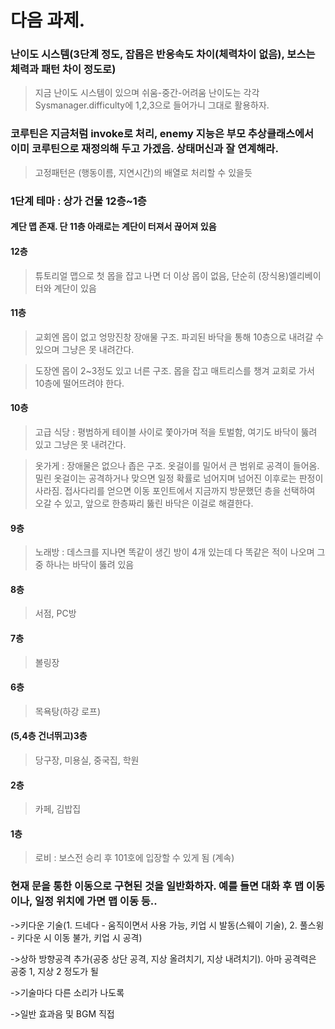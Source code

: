 # 다음 과제.

### 난이도 시스템(3단계 정도, 잡몹은 반응속도 차이(체력차이 없음), 보스는 체력과 패턴 차이 정도로)
>지금 난이도 시스템이 있으며 쉬움-중간-어려움 난이도는 각각 Sysmanager.difficulty에 1,2,3으로 들어가니 그대로 활용하자.

### 코루틴은 지금처럼 invoke로 처리, enemy 지능은 부모 추상클래스에서 이미 코루틴으로 재정의해 두고 가겠음. 상태머신과 잘 연계해라.
>고정패턴은 (행동이름, 지연시간)의 배열로 처리할 수 있을듯

### 1단계 테마 : 상가 건물 12층~1층
#### 계단 맵 존재. 단 11층 아래로는 계단이 터져서 끊어져 있음

####  12층
  >튜토리얼 맵으로 첫 몹을 잡고 나면 더 이상 몹이 없음, 단순히 (장식용)엘리베이터와 계단이 있음
####  11층
  >교회엔 몹이 없고 엉망진창 장애물 구조. 파괴된 바닥을 통해 10층으로 내려갈 수 있으며 그냥은 못 내려간다.
  
  >도장엔 몹이 2~3정도 있고 너른 구조. 몹을 잡고 매트리스를 챙겨 교회로 가서 10층에 떨어뜨려야 한다.
  
####  10층
  >고급 식당 : 평범하게 테이블 사이로 쫓아가며 적을 토벌함, 여기도 바닥이 뚫려 있고 그냥은 못 내려간다.
  
  >옷가게 : 장애물은 없으나 좁은 구조. 옷걸이를 밀어서 큰 범위로 공격이 들어옴. 밀린 옷걸이는 공격하거나 맞으면 일정 확률로 넘어지며 넘어진 이후로는 판정이 사라짐.
  접사다리를 얻으면 이동 포인트에서 지금까지 방문했던 층을 선택하여 오갈 수 있고, 앞으로 한층짜리 뚫린 바닥은 이걸로 해결한다.
    
####  9층
  >노래방 : 데스크를 지나면 똑같이 생긴 방이 4개 있는데 다 똑같은 적이 나오며 그 중 하나는 바닥이 뚫려 있음
  
####  8층
  >서점, PC방
####  7층
  >볼링장
####  6층
  >목욕탕(하강 로프)
####  (5,4층 건너뛰고)3층
  >당구장, 미용실, 중국집, 학원
####  2층
  >카페, 김밥집
####  1층
  >로비 : 보스전 승리 후 101호에 입장할 수 있게 됨
(계속)

### 현재 문을 통한 이동으로 구현된 것을 일반화하자. 예를 들면 대화 후 맵 이동이나, 일정 위치에 가면 맵 이동 등..

->키다운 기술(1. 드네다 - 움직이면서 사용 가능, 키업 시 발동(스웨이 기술), 2. 풀스윙 - 키다운 시 이동 불가, 키업 시 공격)

->상하 방향공격 추가(공중 상단 공격, 지상 올려치기, 지상 내려치기). 아마 공격력은 공중 1, 지상 2 정도가 될 

->기술마다 다른 소리가 나도록

->일반 효과음 및 BGM 직접 
